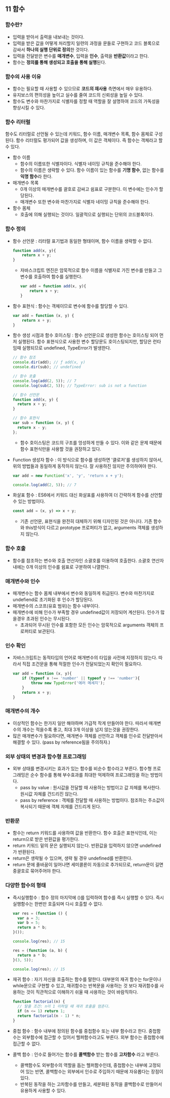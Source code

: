 ## 11 함수

### 함수란?

- 입력을 받아서 출력을 내보내는 것이다.
- 입력을 받은 값을 어떻게 처리할지 일련의 과정을 문들로 구현하고 코드 블록으로 감싸서 **하나의 실행 단위로 정의**한 것이다.
- 입력을 전달받은 변수를 **매개변수**, 입력을 **인수**, 출력을 **반환값**이라고 한다.
- 함수는 **정의를 통해 생성되고 호출을 통해 실행**된다.

### 함수의 사용 이유

- 함수는 필요할 때 사용할 수 있으므로 **코드의 재사용** 측면에서 매우 유용하다.
- 유지보스의 편의성을 높이고 실수를 줄여 코드의 신뢰성을 높일 수 있다.
- 함수도 변수와 마찬가지로 식별자를 정할 때 역할을 잘 설명하여 코드의 가독성을 향상시킬 수 있다.

### 함수 리터럴

함수도 리터럴로 선언될 수 있는데 키워드, 함수 이름, 매개변수 목록, 함수 몸체로 구성된다. 함수 리터럴도 평가되어 값을 생성하며, 이 값은 객체이다. 즉 함수는 객체라고 할 수 있다.

- 함수 이름
  - 함수의 이름또한 식별자이다. 식별자 네이밍 규칙을 준수해야 한다.
  - 함수의 이름은 생략할 수 있다. 함수 이름이 있는 함수를 **기명 함수**, 없는 함수를 **익명 함수**라 한다.
- 매개변수 목록
  - 0개 이상의 매개변수를 괄호로 감싸고 쉼표로 구분한다. 이 변수에는 인수가 할당된다.
  - 매개변수 또한 변수와 마찬가지로 식별자 네이밍 규칙을 준수해야 한다.
- 함수 몸체
  - 호출에 의해 실행되는 것이다. 일괄적으로 실행되는 단위의 코드블록이다.

### 함수 정의

- 함수 선언문 : 리터럴 표기법과 동일한 형태이며, 함수 이름을 생략할 수 없다.

  ```javascript
  function add(x, y){
      return x + y;
  }
  ```

  - 자바스크립트 엔진은 암묵적으로 함수 이름을 식별자로 가진 변수를 만들고 그 변수를 호출하여 함수를 실행한다.

    ```javascript
    var add = function add(x, y){
        return x + y;
    }
    ```

- 함수 표현식 : 함수는 객체이므로 변수에 함수를 할당할 수 있다.

  ```javascript
  var add = function (x, y) {
      return x + y;
  }
  ```

- 함수 생성 시점과 함수 호이스팅 : 함수 선언문으로 생성한 함수는 호이스팅 되어 먼저 실행된다. 함수 표현식으로 사용한 변수 할당문도 호이스팅되지만, 할당은 런타임때 실행되므로 undefined, TypeError가 발생한다.

  ```javascript
  // 함수 참조
  console.dir(add); // ƒ add(x, y)
  console.dir(sub); // undefined

  // 함수 호출
  console.log(add(2, 5)); // 7
  console.log(sub(2, 5)); // TypeError: sub is not a function

  // 함수 선언문
  function add(x, y) {
    return x + y;
  }

  // 함수 표현식
  var sub = function (x, y) {
    return x - y;
  };
  ```

  - 함수 호이스팅은 코드의 구조를 엉성하게 만들 수 있다. 이와 같은 문제 때문에 함수 표현식만을 사용할 것을 권장하고 있다.

- Function 생성자 함수 : 이 방식으로 함수를 생성하면 '클로저'를 생성하지 않아서, 위의 방법들과 동일하게 동작하지 않는다. 잘 사용하진 않지만 주의하여야 한다.

  ```javascript
  var add = new Function('x', 'y', 'return x + y');

  console.log(add(2, 5)); // 7
  ```

- 화살표 함수 : ES6에서 키워드 대신 화살표를 사용하여 더 간략하게 함수를 선언할 수 있는 방법이다.

  ```javascript
  const add = (x, y) => x + y;
  ```

  - 기존 선언문, 표현식을 완전히 대체하기 위해 디자인된 것은 아니다. 기존 함수와 this방식이 다르고 prototype 프로퍼티가 없고, arguments 객체를 생성하지 않는다.

### 함수 호출

- 함수를 참조하는 변수와 호출 연산자인 소괄호를 이용하여 호출한다. 소괄호 연산자 내에는 0개 이상의 인수를 쉼표로 구분하여 나열한다.

### 매개변수와 인수

- 매개변수는 함수 몸체 내부에서 변수와 동일하게 취급된다. 변수와 마찬가지로 undefiend로 초기화된 후 인수가 할당된다.
- 매개변수의 스코프(유효 범위)는 함수 내부이다.
- 매개변수에 비해 인수가 부족할 경우 undefined값이 저장되어 계산된다. 인수가 많을경우 초과된 인수는 무시된다.
  - 초과되어 무시된 인수를 포함한 모든 인수는 암묵적으로 arguments 객체의 프로퍼티로 보관된다.

### 인수 확인

- 자바스크립트는 동적타입의 언어로 매개변수의 타입을 사전에 지정하지 않는다. 따라서 직접 조건문을 통해 적절한 인수가 전달되었는지 확인이 필요하다.

  ```javascript
  var add = function (x, y){
      if (typeof x !== 'number' || typeof y !== 'number'){
          throw new TypeError('에러 메세지');
      }
      return x + y;
  }
  ```

### 매개변수의 개수

- 이상적인 함수는 한가지 일만 해야하며 가급적 작게 만들어야 한다. 따라서 매개변수의 개수는 적을수록 좋고, 최대 3개 이상을 넘지 않는것을 권장한다.
- 많은 매개변수가 필요하다면, 매개변수 객체를 선언하고 객체를 인수로 전달받아서 해결할 수 있다. (pass by reference됨을 주의하자.)

### 외부 상태의 변경과 함수형 프로그래밍

- 외부 상태를 변경시키는 효과가 있는 함수를 비순수 함수라고 부른다. 함수형 프로그래밍은 순수 함수를 통해 부수효과를 최대한 억제하여 프로그래밍을 하는 방법이다.
  - pass by value : 원시값을 전달할 때 사용하는 방법이고 값 자체를 복사한다. 원시값 자체를 건드리진 않는다.
  - pass by reference : 객체를 전달할 때 사용하는 방법이다. 참조하는 주소값이 복사되기 때문에 객체 자체를 건드리게 된다.

### 반환문

- 함수는 return 키워드를 사용하여 값을 반환한다. 함수 호출은 표현식인데, 이는 return으로 받은 반환값을 평가한다.
- return 키워드 밑의 문은 실행되지 않는다. 반환값을 입력하지 않으면 undefined가 반환된다.
- return은 생략될 수 있으며, 생략 될 경우 undefined를 반환한다.
- return 문에 줄바꿈이 일어나면 세미콜론이 자동으로 추가되므로, return문이 길면 중괄호로 묶어주어야 한다.

### 다양한 함수의 형태

- 즉시실행함수 : 함수 정의 마지막에 ()를 입력하여 함수를 즉시 실행할 수 있다. 즉시 실행함수는 한번만 호출되며 다시 호출할 수 없다.

  ```javascript
  var res = (function () {
    var a = 3;
    var b = 5;
    return a * b;
  }());

  console.log(res); // 15

  res = (function (a, b) {
    return a * b;
  }(3, 5));

  console.log(res); // 15
  ```

- 재귀 함수 : 자기 자신을 호출하는 함수를 말한다. 대부분의 재귀 함수는 for문이나 while문으로 구현할 수 있고, 재귀함수는 반복문을 사용하는 것 보다 재귀함수를 사용하는 것이 직관적으로 이해하기 쉬울 때 사용하는 것이 바람직하다.

  ```javascript
  function factorial(n) {
    // 탈출 조건: n이 1 이하일 때 재귀 호출을 멈춘다.
    if (n <= 1) return 1;
    return factorial(n - 1) * n;
  }
  ```

- 중첩 함수 : 함수 내부에 정의된 함수를 중첩함수 또는 내부 함수라고 한다. 중첩함수는 외부함수에 접근할 수 있어서 헬퍼함수라고도 부른다. 외부 함수는 중첩함수에 접근할 수 없다.

- 콜백 함수 : 인수로 들어가는 함수를 **콜백함수** 받는 함수를 **고차함수** 라고 부른다.

  - 콜백함수도 외부함수의 역할을 돕는 헬퍼함수인데, 중첩함수는 내부에 고정되어 있는 반면, 콜백함수는 외부에서 인수로 주입하기 때문에 자유롭다는 장점이 있다.
  - 반복된 동작을 하는 고차함수를 만들고, 세분화된 동작을 콜백함수로 만들어서 유용하게 사용할 수 있다.